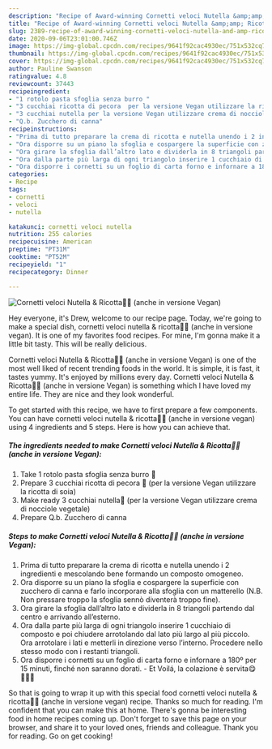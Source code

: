 ```yaml
---
description: "Recipe of Award-winning Cornetti veloci Nutella &amp;amp; Ricotta🍫🥐 (anche in versione Vegan)"
title: "Recipe of Award-winning Cornetti veloci Nutella &amp;amp; Ricotta🍫🥐 (anche in versione Vegan)"
slug: 2389-recipe-of-award-winning-cornetti-veloci-nutella-and-amp-ricotta-anche-in-versione-vegan
date: 2020-09-06T23:01:00.746Z
image: https://img-global.cpcdn.com/recipes/9641f92cac4930ec/751x532cq70/cornetti-veloci-nutella-ricotta🍫🥐-anche-in-versione-vegan-recipe-main-photo.jpg
thumbnail: https://img-global.cpcdn.com/recipes/9641f92cac4930ec/751x532cq70/cornetti-veloci-nutella-ricotta🍫🥐-anche-in-versione-vegan-recipe-main-photo.jpg
cover: https://img-global.cpcdn.com/recipes/9641f92cac4930ec/751x532cq70/cornetti-veloci-nutella-ricotta🍫🥐-anche-in-versione-vegan-recipe-main-photo.jpg
author: Pauline Swanson
ratingvalue: 4.8
reviewcount: 37443
recipeingredient:
- "1 rotolo pasta sfoglia senza burro "
- "3 cucchiai ricotta di pecora  per la versione Vegan utilizzare la ricotta di soia"
- "3 cucchiai nutella per la versione Vegan utilizzare crema di nocciole vegetale"
- "Q.b. Zucchero di canna"
recipeinstructions:
- "Prima di tutto preparare la crema di ricotta e nutella unendo i 2 ingredienti e mescolando bene formando un composto omogeneo."
- "Ora disporre su un piano la sfoglia e cospargere la superficie con zucchero di canna e farlo incorporare alla sfoglia con un matterello (N.B. Non pressare troppo la sfoglia sennò diventerà troppo fine)."
- "Ora girare la sfoglia dall’altro lato e dividerla in 8 triangoli partendo dal centro e arrivando all’esterno."
- "Ora dalla parte più larga di ogni triangolo inserire 1 cucchiaio di composto e poi chiudere arrotolando dal lato più largo al più piccolo. Ora arrotolare i lati e metterli in direzione verso l’interno. Procedere nello stesso modo con i restanti triangoli."
- "Ora disporre i cornetti su un foglio di carta forno e infornare a 180º per 15 minuti, finché non saranno dorati.  Et Voilá, la colazione è servita😋🧏🏻‍♀️"
categories:
- Recipe
tags:
- cornetti
- veloci
- nutella

katakunci: cornetti veloci nutella 
nutrition: 255 calories
recipecuisine: American
preptime: "PT31M"
cooktime: "PT52M"
recipeyield: "1"
recipecategory: Dinner

---
```



![Cornetti veloci Nutella &amp; Ricotta🍫🥐 (anche in versione Vegan)](https://img-global.cpcdn.com/recipes/9641f92cac4930ec/751x532cq70/cornetti-veloci-nutella-ricotta🍫🥐-anche-in-versione-vegan-recipe-main-photo.jpg)

Hey everyone, it's Drew, welcome to our recipe page. Today, we're going to make a special dish, cornetti veloci nutella &amp; ricotta🍫🥐 (anche in versione vegan). It is one of my favorites food recipes. For mine, I'm gonna make it a little bit tasty. This will be really delicious.

Cornetti veloci Nutella &amp; Ricotta🍫🥐 (anche in versione Vegan) is one of the most well liked of recent trending foods in the world. It is simple, it is fast, it tastes yummy. It's enjoyed by millions every day. Cornetti veloci Nutella &amp; Ricotta🍫🥐 (anche in versione Vegan) is something which I have loved my entire life. They are nice and they look wonderful.




To get started with this recipe, we have to first prepare a few components. You can have cornetti veloci nutella &amp; ricotta🍫🥐 (anche in versione vegan) using 4 ingredients and 5 steps. Here is how you can achieve that.

<!--inarticleads1-->

##### The ingredients needed to make Cornetti veloci Nutella &amp; Ricotta🍫🥐 (anche in versione Vegan):

1. Take 1 rotolo pasta sfoglia senza burro 🥐
1. Prepare 3 cucchiai ricotta di pecora 🐑 (per la versione Vegan utilizzare la ricotta di soia)
1. Make ready 3 cucchiai nutella🍫 (per la versione Vegan utilizzare crema di nocciole vegetale)
1. Prepare Q.b. Zucchero di canna




<!--inarticleads2-->

##### Steps to make Cornetti veloci Nutella &amp; Ricotta🍫🥐 (anche in versione Vegan):

1. Prima di tutto preparare la crema di ricotta e nutella unendo i 2 ingredienti e mescolando bene formando un composto omogeneo.
1. Ora disporre su un piano la sfoglia e cospargere la superficie con zucchero di canna e farlo incorporare alla sfoglia con un matterello (N.B. Non pressare troppo la sfoglia sennò diventerà troppo fine).
1. Ora girare la sfoglia dall’altro lato e dividerla in 8 triangoli partendo dal centro e arrivando all’esterno.
1. Ora dalla parte più larga di ogni triangolo inserire 1 cucchiaio di composto e poi chiudere arrotolando dal lato più largo al più piccolo. Ora arrotolare i lati e metterli in direzione verso l’interno. Procedere nello stesso modo con i restanti triangoli.
1. Ora disporre i cornetti su un foglio di carta forno e infornare a 180º per 15 minuti, finché non saranno dorati.  - Et Voilá, la colazione è servita😋🧏🏻‍♀️




So that is going to wrap it up with this special food cornetti veloci nutella &amp; ricotta🍫🥐 (anche in versione vegan) recipe. Thanks so much for reading. I'm confident that you can make this at home. There's gonna be interesting food in home recipes coming up. Don't forget to save this page on your browser, and share it to your loved ones, friends and colleague. Thank you for reading. Go on get cooking!
